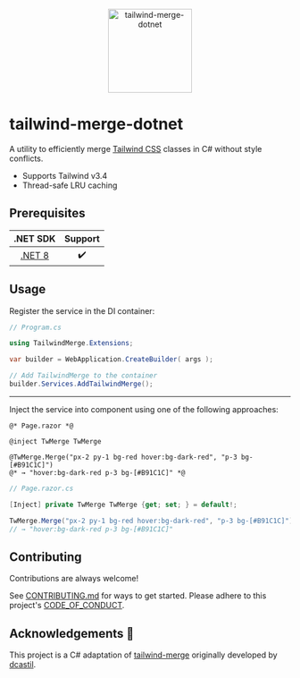 <div align="center">
    <br />
    <a href="https://github.com/desmondinho/tailwind-merge-dotnet">
        <img src="https://raw.githubusercontent.com/desmondinho/tailwind-merge-dotnet/HEAD/.github/logo.svg" alt="tailwind-merge-dotnet" height="150px" />
    </a>
</div>

# tailwind-merge-dotnet

A utility to efficiently merge [Tailwind CSS](https://tailwindcss.com) classes in C# without style conflicts.

- Supports Tailwind v3.4
- Thread-safe LRU caching

## Prerequisites

| .NET SDK | Support
| :---: | :---: |
| [.NET 8](https://dotnet.microsoft.com/download/dotnet/8.0) | :heavy_check_mark: | 

## Usage

Register the service in the DI container:

```csharp
// Program.cs

using TailwindMerge.Extensions;

var builder = WebApplication.CreateBuilder( args );

// Add TailwindMerge to the container
builder.Services.AddTailwindMerge();
```

---

Inject the service into component using one of the following approaches:

```razor
@* Page.razor *@

@inject TwMerge TwMerge

@TwMerge.Merge("px-2 py-1 bg-red hover:bg-dark-red", "p-3 bg-[#B91C1C]")
@* → "hover:bg-dark-red p-3 bg-[#B91C1C]" *@
```

```csharp
// Page.razor.cs

[Inject] private TwMerge TwMerge {get; set; } = default!;

TwMerge.Merge("px-2 py-1 bg-red hover:bg-dark-red", "p-3 bg-[#B91C1C]")
// → "hover:bg-dark-red p-3 bg-[#B91C1C]"
```

## Contributing

Contributions are always welcome!

See [CONTRIBUTING.md](CONTRIBUTING.md) for ways to get started. Please adhere to this project's [CODE_OF_CONDUCT](CODE_OF_CONDUCT.md).

## Acknowledgements 🙏

This project is a C# adaptation of [tailwind-merge](https://github.com/dcastil/tailwind-merge) originally developed by [dcastil](https://github.com/dcastil). 
